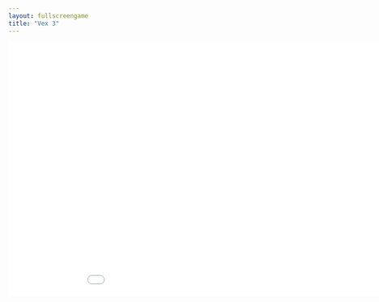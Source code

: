 ```yaml
---
layout: fullscreengame
title: "Vex 3"
---
```

<embed src="src/" width="1000" height="500" allowfullscreen>
